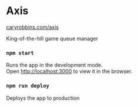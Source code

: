 # Axis

[caryrobbins.com/axis](https://caryrobbins.com/axis)

King-of-the-hill game queue manager

### `npm start`

Runs the app in the development mode.\
Open [http://localhost:3000](http://localhost:3000) to view it in the browser.

### `npm run deploy`

Deploys the app to production
